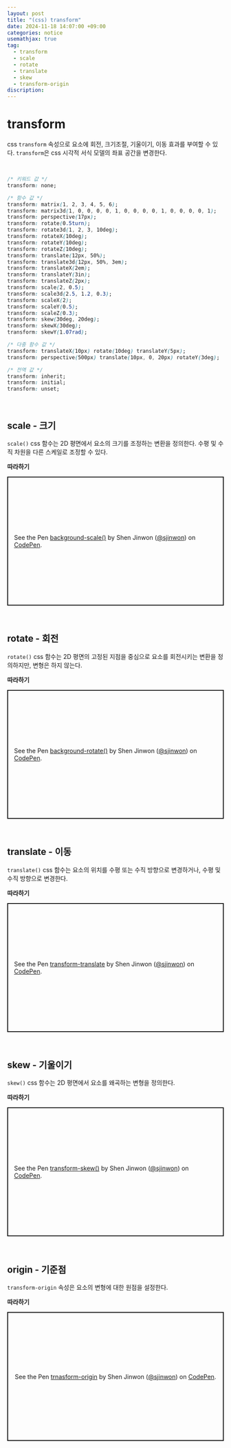 ```yaml
---
layout: post
title: "(css) transform"
date: 2024-11-18 14:07:00 +09:00
categories: notice
usemathjax: true
tag:
  - transform
  - scale
  - rotate
  - translate
  - skew
  - transform-origin
discription:
---
```


# transform

css `transform` 속성으로 요소에 회전, 크기조절, 기울이기, 이동 효과를 부여할 수 있다. `transform`은 css 시각적 서식 모델의 좌표 공간을 변경한다.

<br>

```css
/* 키워드 값 */
transform: none;

/* 함수 값 */
transform: matrix(1, 2, 3, 4, 5, 6);
transform: matrix3d(1, 0, 0, 0, 0, 1, 0, 0, 0, 0, 1, 0, 0, 0, 0, 1);
transform: perspective(17px);
transform: rotate(0.5turn);
transform: rotate3d(1, 2, 3, 10deg);
transform: rotateX(10deg);
transform: rotateY(10deg);
transform: rotateZ(10deg);
transform: translate(12px, 50%);
transform: translate3d(12px, 50%, 3em);
transform: translateX(2em);
transform: translateY(3in);
transform: translateZ(2px);
transform: scale(2, 0.5);
transform: scale3d(2.5, 1.2, 0.3);
transform: scaleX(2);
transform: scaleY(0.5);
transform: scaleZ(0.3);
transform: skew(30deg, 20deg);
transform: skewX(30deg);
transform: skewY(1.07rad);

/* 다중 함수 값 */
transform: translateX(10px) rotate(10deg) translateY(5px);
transform: perspective(500px) translate(10px, 0, 20px) rotateY(3deg);

/* 전역 값 */
transform: inherit;
transform: initial;
transform: unset;
```

<br>

## scale - 크기

`scale()` css 함수는 2D 평면에서 요소의 크기를 조정하는 변환을 정의한다. 수평 및 수직 차원을 다른 스케일로 조정할 수 있다.

**따라하기**

<p class="codepen" data-height="300" data-default-tab="html,result" data-slug-hash="RwXOOXG" data-pen-title="background-scale()" data-user="sjinwon" style="height: 300px; box-sizing: border-box; display: flex; align-items: center; justify-content: center; border: 2px solid; margin: 1em 0; padding: 1em;">
  <span>See the Pen <a href="https://codepen.io/sjinwon/pen/RwXOOXG">
  background-scale()</a> by Shen Jinwon (<a href="https://codepen.io/sjinwon">@sjinwon</a>)
  on <a href="https://codepen.io">CodePen</a>.</span>
</p>
<script async src="https://cpwebassets.codepen.io/assets/embed/ei.js"></script>

<br>

## rotate - 회전

`rotate()` css 함수는 2D 평면의 고정된 지점을 중심으로 요소를 회전시키는 변환을 정의하지만, 변형은 하지 않는다.

**따라하기**

<p class="codepen" data-height="300" data-default-tab="html,result" data-slug-hash="xxveNKK" data-pen-title="background-rotate()" data-user="sjinwon" style="height: 300px; box-sizing: border-box; display: flex; align-items: center; justify-content: center; border: 2px solid; margin: 1em 0; padding: 1em;">
  <span>See the Pen <a href="https://codepen.io/sjinwon/pen/xxveNKK">
  background-rotate()</a> by Shen Jinwon (<a href="https://codepen.io/sjinwon">@sjinwon</a>)
  on <a href="https://codepen.io">CodePen</a>.</span>
</p>
<script async src="https://cpwebassets.codepen.io/assets/embed/ei.js"></script>

<br>

## translate - 이동

`translate()` css 함수는 요소의 위치를 수평 또는 수직 방향으로 변경하거나, 수평 및 수직 방향으로 변경한다.

**따라하기**

<p class="codepen" data-height="300" data-default-tab="html,result" data-slug-hash="XWvQwrQ" data-pen-title="transform-translate" data-user="sjinwon" style="height: 300px; box-sizing: border-box; display: flex; align-items: center; justify-content: center; border: 2px solid; margin: 1em 0; padding: 1em;">
  <span>See the Pen <a href="https://codepen.io/sjinwon/pen/XWvQwrQ">
  transform-translate</a> by Shen Jinwon (<a href="https://codepen.io/sjinwon">@sjinwon</a>)
  on <a href="https://codepen.io">CodePen</a>.</span>
</p>
<script async src="https://cpwebassets.codepen.io/assets/embed/ei.js"></script>

<br>

## skew - 기울이기

`skew()` css 함수는 2D 평면에서 요소를 왜곡하는 변형을 정의한다.

**따라하기**

<p class="codepen" data-height="300" data-default-tab="html,result" data-slug-hash="XWvQwmw" data-pen-title="transform-skew()" data-user="sjinwon" style="height: 300px; box-sizing: border-box; display: flex; align-items: center; justify-content: center; border: 2px solid; margin: 1em 0; padding: 1em;">
  <span>See the Pen <a href="https://codepen.io/sjinwon/pen/XWvQwmw">
  transform-skew()</a> by Shen Jinwon (<a href="https://codepen.io/sjinwon">@sjinwon</a>)
  on <a href="https://codepen.io">CodePen</a>.</span>
</p>
<script async src="https://cpwebassets.codepen.io/assets/embed/ei.js"></script>

<br>

## origin - 기준점

`transform-origin` 속성은 요소의 변형에 대한 원점을 설정한다.

**따라하기**

<p class="codepen" data-height="300" data-default-tab="html,result" data-slug-hash="RwXOmrK" data-pen-title="trnasform-origin" data-user="sjinwon" style="height: 300px; box-sizing: border-box; display: flex; align-items: center; justify-content: center; border: 2px solid; margin: 1em 0; padding: 1em;">
  <span>See the Pen <a href="https://codepen.io/sjinwon/pen/RwXOmrK">
  trnasform-origin</a> by Shen Jinwon (<a href="https://codepen.io/sjinwon">@sjinwon</a>)
  on <a href="https://codepen.io">CodePen</a>.</span>
</p>
<script async src="https://cpwebassets.codepen.io/assets/embed/ei.js"></script>

<br>
